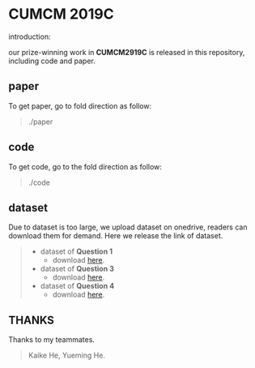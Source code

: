 # CUMCM 2019C

introduction:

our prize-winning work in **CUMCM2919C** is released in this repository, including code and paper.

## paper

To get paper, go to fold direction as follow:

> ./paper

## code 

To get code, go to the fold direction as follow:

> ./code

## dataset

Due to dataset is too large, we upload dataset on onedrive, readers can download them for demand. Here we release the link of dataset.

>- dataset of **Question 1**
>   - download [here](https://mailhfuteducn-my.sharepoint.com/:f:/g/personal/leetun2001_mail_hfut_edu_cn/EpLZiPx8A1tNgwlR_D_lXucBXnwXhoEB4asR2bPUhsr0Nw?e=1hJzCs).
> - dataset of **Question 3**
>   - download [here](https://mailhfuteducn-my.sharepoint.com/:f:/g/personal/leetun2001_mail_hfut_edu_cn/EqA_AKTQKhFMm4epzZzl3bsB9l9uV-g5Y9giPctMXrUVoQ?e=S1sXst).
> - dataset of **Question 4**
>   - download [here](https://mailhfuteducn-my.sharepoint.com/:f:/g/personal/leetun2001_mail_hfut_edu_cn/EgKZD7vY2zxKgvfr382C1sQBW-YHGkIShgQG8jb5HQXDMg?e=n608xN).

## THANKS

Thanks to my teammates.

> Kaike He,
> Yueming He.